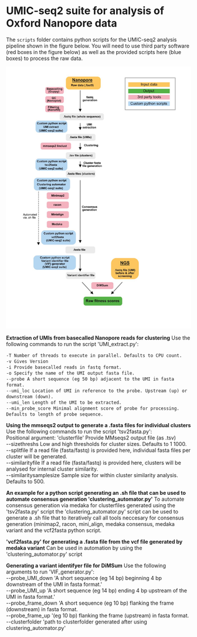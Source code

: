 # UMIC-seq2 suite for analysis of Oxford Nanopore data

The `scripts` folder contains python scripts for the UMIC-seq2 analysis pipeline shown in the figure below.
You will need to use third party software (red boxes in the figure below) as well as the provided scripts here (blue boxes) to process the raw data. 

![pipeline](../figs/umic_seq_pipeline.jpeg)

**Extraction of UMIs from basecalled Nanopore reads for clustering**
Use the following commands to run the script 'UMI_extract.py': 
``` 
-T Number of threads to execute in parallel. Defaults to CPU count.  
-v Gives Version
-i Provide basecalled reads in fastq format.  
-o Specify the name of the UMI output fasta file.  
--probe A short sequence (eg 50 bp) adjacent to the UMI in fasta format.  
--umi_loc Location of UMI in reference to the probe. Upstream (up) or downstream (down).  
--umi_len Length of the UMI to be extracted.  
--min_probe_score Minimal alignment score of probe for processing. Defaults to length of probe sequence.  
```

**Using the mmseqs2 output to generate a .fasta files for individual clusters**  
Use the following commands to run the script 'tsv2fasta.py':  
Positional argument: 'clusterfile' Provide MMseqs2 output file (as .tsv)  
--sizethreshs Low and high thresholds for cluster sizes. Defaults to 1 1000.  
--splitfile If a read file (fasta/fastq) is provided here, individual fasta files per cluster will be generated.  
--similarityfile If a read file (fasta/fastq) is provided here, <similaritysamplesize> clusters will be analysed for internal cluster similarity.  
--similaritysamplesize Sample size for within cluster similarity analysis. Defaults to 500.  

**An example for a python script generating an .sh file that can be used to automate consensus generation 'clustering_automator.py'**
To automate consensus generation via medaka for clusterfiles generated using the 'tsv2fasta.py' script the 'clustering_automator.py' script can be used to generate a .sh file that to iteratively call all tools neccesary for consensus generation (minimap2, racon, mini_align, medaka consensus, medaka variant and the vcf2fasta python script.

**'vcf2fasta.py' for generating a .fasta file from the vcf file generated by medaka variant**
Can be used in automation by using the 'clustering_automator.py' script

**Generating a variant identifyer file for DiMSum**
Use the following arguments to run 'VIF_generator.py':  
--probe_UMI_down 'A short sequence (eg 14 bp) beginning 4 bp downstream of the UMI in fasta format.'  
--probe_UMI_up 'A short sequence (eg 14 bp) ending 4 bp upstream of the UMI in fasta format.'  
--probe_frame_down 'A short sequence (eg 10 bp) flanking the frame (downstream) in fasta format.  
--probe_frame_up '(eg 10 bp) flanking the frame (upstream) in fasta format.  
--clusterfolder 'path to clusterfolder generated after using clustering_automator.py'  